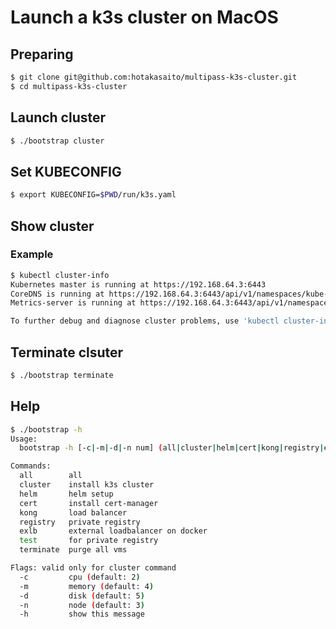 # Launch a k3s cluster on MacOS

## Preparing
```bash
$ git clone git@github.com:hotakasaito/multipass-k3s-cluster.git
$ cd multipass-k3s-cluster
```

## Launch cluster
```bash
$ ./bootstrap cluster
```

## Set KUBECONFIG
```bash
$ export KUBECONFIG=$PWD/run/k3s.yaml
```

## Show cluster
### Example
```bash
$ kubectl cluster-info
Kubernetes master is running at https://192.168.64.3:6443
CoreDNS is running at https://192.168.64.3:6443/api/v1/namespaces/kube-system/services/kube-dns:dns/proxy
Metrics-server is running at https://192.168.64.3:6443/api/v1/namespaces/kube-system/services/https:metrics-server:/proxy

To further debug and diagnose cluster problems, use 'kubectl cluster-info dump'.
```

## Terminate clsuter
```bash
$ ./bootstrap terminate
```

## Help
```bash
$ ./bootstrap -h
Usage:
  bootstrap -h [-c|-m|-d|-n num] (all|cluster|helm|cert|kong|registry|exlb|test|terminate)

Commands:
  all        all
  cluster    install k3s cluster
  helm       helm setup
  cert       install cert-manager
  kong       load balancer
  registry   private registry
  exlb       external loadbalancer on docker
  test       for private registry
  terminate  purge all vms

Flags: valid only for cluster command
  -c         cpu (default: 2)
  -m         memory (default: 4)
  -d         disk (default: 5)
  -n         node (default: 3)
  -h         show this message
```
